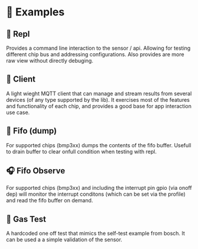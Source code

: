 
# :triangular_ruler: Examples


## :flashlight: Repl
Provides a command line interaction to the sensor / api.  Allowing for testing different chip bus and addressing configurations.
Also provides are more raw view without directly debuging.

## :satellite: Client
A light wieght MQTT client that can manage and stream results from several devices (of any type supported by the lib).
It exercises most of the features and functionality of each chip, and provides a good base for app interaction use case.

## :loudspeaker: Fifo (dump)
For supported chips (bmp3xx) dumps the contents of the fifo buffer.  Usefull to drain buffer to clear onfull condition when testing with repl.

## :headphones: Fifo Observe
For supported chips (bmp3xx) and including the interrupt pin gpio (via onoff dep) will monitor the interrupt conditons (which can be set via the profile) and read the fifo buffer on demand.

## :electric_plug: Gas Test
A hardcoded one off test that mimics the self-test example from bosch.
It can be used a a simple validation of the sensor.
